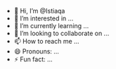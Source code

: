 - 👋 Hi, I’m @Istiaqa
- 👀 I’m interested in ...
- 🌱 I’m currently learning ...
- 💞️ I’m looking to collaborate on ...
- 📫 How to reach me ...
- 😄 Pronouns: ...
- ⚡ Fun fact: ...

<!---
Istiaqa/Istiaqa is a ✨ special ✨ repository because its `README.md` (this file) appears on your GitHub profile.
You can click the Preview link to take a look at your changes.
--->
